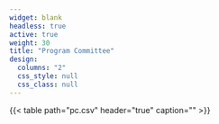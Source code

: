 ```yaml
---
widget: blank
headless: true
active: true
weight: 30
title: "Program Committee"
design:
  columns: "2"
  css_style: null
  css_class: null
---
```


{{< table path="pc.csv" header="true" caption="" >}}
